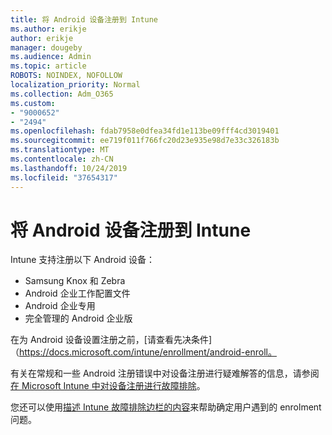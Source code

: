 ```yaml
---
title: 将 Android 设备注册到 Intune
ms.author: erikje
author: erikje
manager: dougeby
ms.audience: Admin
ms.topic: article
ROBOTS: NOINDEX, NOFOLLOW
localization_priority: Normal
ms.collection: Adm_O365
ms.custom:
- "9000652"
- "2494"
ms.openlocfilehash: fdab7958e0dfea34fd1e113be09fff4cd3019401
ms.sourcegitcommit: ee719f011f766fc20d23e935e98d7e33c326183b
ms.translationtype: MT
ms.contentlocale: zh-CN
ms.lasthandoff: 10/24/2019
ms.locfileid: "37654317"
---
```

# <a name="enrolling-android-devices-into-intune"></a>将 Android 设备注册到 Intune

Intune 支持注册以下 Android 设备：
- Samsung Knox 和 Zebra
- Android 企业工作配置文件
- Android 企业专用
- 完全管理的 Android 企业版

在为 Android 设备设置注册之前，[请查看先决条件] （https://docs.microsoft.com/intune/enrollment/android-enroll。

有关在常规和一些 Android 注册错误中对设备注册进行疑难解答的信息，请参阅[在 Microsoft Intune 中对设备注册进行故障排除](https://docs.microsoft.com/intune/enrollment/troubleshoot-device-enrollment-in-intune)。

您还可以使用[描述 Intune 故障排除边栏的内容](https://docs.microsoft.com/intune/fundamentals/help-desk-operators)来帮助确定用户遇到的 enrolment 问题。






